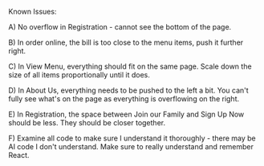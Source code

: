 Known Issues:

A) No overflow in Registration - cannot see the bottom of the page.

B) In order online, the bill is too close to the menu items, push it further right.

C) In View Menu, everything should fit on the same page. Scale down the size of all items proportionally until it does.

D) In About Us, everything needs to be pushed to the left a bit. You can't fully see what's on the page as everything is overflowing on the right.

E) In Registration, the space between Join our Family and Sign Up Now should be less. They should be closer together.

F) Examine all code to make sure I understand it thoroughly - there may be AI code I don't understand. Make sure to really understand and remember React.